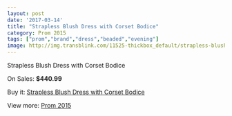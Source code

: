 ```yaml
---
layout: post
date: '2017-03-14'
title: "Strapless Blush Dress with Corset Bodice"
category: Prom 2015
tags: ["prom","brand","dress","beaded","evening"]
image: http://img.transblink.com/11525-thickbox_default/strapless-blush-dress-with-corset-bodice.jpg
---
```

Strapless Blush Dress with Corset Bodice

On Sales: **$440.99**
<a href="https://www.transblink.com/en/prom-2015/3752-strapless-blush-dress-with-corset-bodice.html"><amp-img layout="responsive" width="600" height="600" src="//img.transblink.com/11525-thickbox_default/strapless-blush-dress-with-corset-bodice.jpg" alt="Strapless Blush Dress with Corset Bodice 0" /></a>
<a href="https://www.transblink.com/en/prom-2015/3752-strapless-blush-dress-with-corset-bodice.html"><amp-img layout="responsive" width="600" height="600" src="//img.transblink.com/11527-thickbox_default/strapless-blush-dress-with-corset-bodice.jpg" alt="Strapless Blush Dress with Corset Bodice 1" /></a>
<a href="https://www.transblink.com/en/prom-2015/3752-strapless-blush-dress-with-corset-bodice.html"><amp-img layout="responsive" width="600" height="600" src="//img.transblink.com/11526-thickbox_default/strapless-blush-dress-with-corset-bodice.jpg" alt="Strapless Blush Dress with Corset Bodice 2" /></a>

Buy it: [Strapless Blush Dress with Corset Bodice](https://www.transblink.com/en/prom-2015/3752-strapless-blush-dress-with-corset-bodice.html "Strapless Blush Dress with Corset Bodice")

View more: [Prom 2015](https://www.transblink.com/en/10-prom-2015 "Prom 2015")